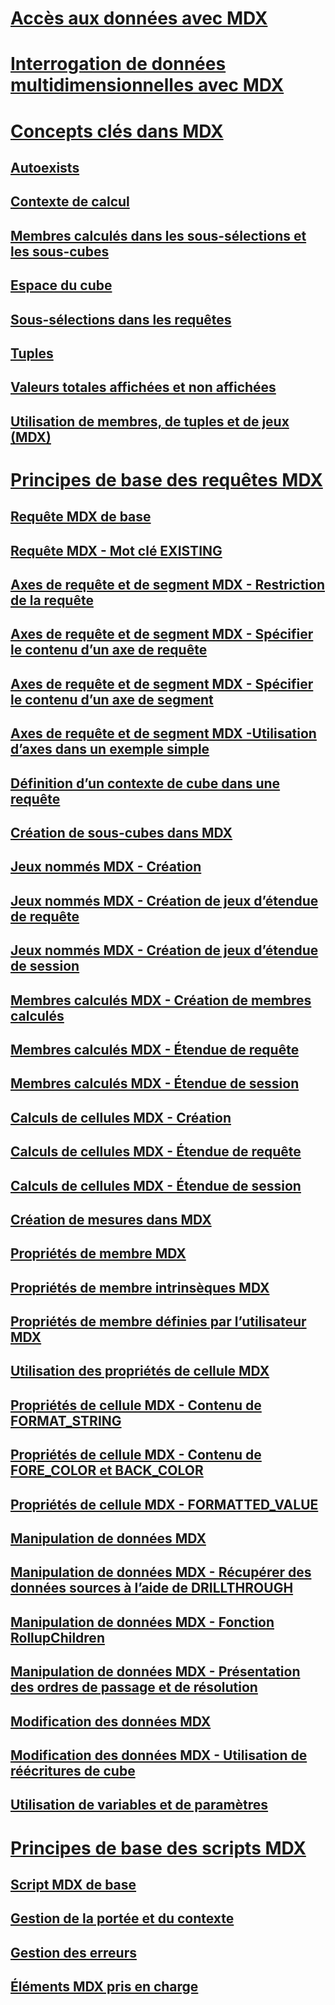 # [Accès aux données avec MDX](multidimensional-model-data-access-analysis-services-multidimensional-data.md)  
# [Interrogation de données multidimensionnelles avec MDX](querying-multidimensional-data-with-mdx.md)  
# [Concepts clés dans MDX](key-concepts-in-mdx-analysis-services.md)  
## [Autoexists](autoexists.md)  
## [Contexte de calcul](calculation-context.md)  
## [Membres calculés dans les sous-sélections et les sous-cubes](calculated-members-in-subselects-and-subcubes.md)  
## [Espace du cube](cube-space.md)  
## [Sous-sélections dans les requêtes](subselects-in-queries.md)  
## [Tuples](tuples.md)  
## [Valeurs totales affichées et non affichées](visual-totals-and-non-visual-totals.md)  
## [Utilisation de membres, de tuples et de jeux (MDX)](working-with-members-tuples-and-sets-mdx.md)  
# [Principes de base des requêtes MDX](mdx-query-fundamentals-analysis-services.md)  
## [Requête MDX de base](mdx-query-the-basic-query.md)  
## [Requête MDX - Mot clé EXISTING](mdx-query-existing-keyword.md)  
## [Axes de requête et de segment MDX - Restriction de la requête](mdx-query-and-slicer-axes-restricting-the-query.md)  
## [Axes de requête et de segment MDX - Spécifier le contenu d’un axe de requête](mdx-query-and-slicer-axes-specify-the-contents-of-a-query-axis.md)  
## [Axes de requête et de segment MDX - Spécifier le contenu d’un axe de segment](mdx-query-and-slicer-axes-specify-the-contents-of-a-slicer-axis.md)  
## [Axes de requête et de segment MDX -Utilisation d’axes dans un exemple simple](mdx-query-and-slicer-axes-using-axes-in-a-simple-example.md)  
## [Définition d’un contexte de cube dans une requête](establishing-cube-context-in-a-query-mdx.md)  
## [Création de sous-cubes dans MDX](building-subcubes-in-mdx-mdx.md)  
## [Jeux nommés MDX - Création](mdx-named-sets-building-named-sets.md)  
## [Jeux nommés MDX - Création de jeux d’étendue de requête](mdx-named-sets-creating-query-scoped-named-sets.md)  
## [Jeux nommés MDX - Création de jeux d’étendue de session](mdx-named-sets-creating-session-scoped-named-sets.md)  
## [Membres calculés MDX - Création de membres calculés](mdx-calculated-members-building-calculated-members.md)  
## [Membres calculés MDX - Étendue de requête](mdx-calculated-members-query-scoped-calculated-members.md)  
## [Membres calculés MDX - Étendue de session](mdx-calculated-members-session-scoped-calculated-members.md)  
## [Calculs de cellules MDX - Création](mdx-cell-calculations-build-cell-calculations.md)  
## [Calculs de cellules MDX - Étendue de requête](mdx-cell-calculations-query-scoped-cell-calculations.md)  
## [Calculs de cellules MDX - Étendue de session](mdx-cell-calculations-session-scoped-calculated-cells.md)  
## [Création de mesures dans MDX](mdx-building-measures.md)  
## [Propriétés de membre MDX](mdx-member-properties.md)  
## [Propriétés de membre intrinsèques MDX](mdx-member-properties-intrinsic-member-properties.md)  
## [Propriétés de membre définies par l’utilisateur MDX](mdx-member-properties-user-defined-member-properties.md)  
## [Utilisation des propriétés de cellule MDX](mdx-cell-properties-using-cell-properties.md)  
## [Propriétés de cellule MDX - Contenu de FORMAT_STRING](mdx-cell-properties-format-string-contents.md)  
## [Propriétés de cellule MDX - Contenu de FORE_COLOR et BACK_COLOR](mdx-cell-properties-fore-color-and-back-color-contents.md)  
## [Propriétés de cellule MDX - FORMATTED_VALUE](mdx-cell-properties-formatted-value-property.md)  
## [Manipulation de données MDX](mdx-data-manipulation-manipulating-data.md)  
## [Manipulation de données MDX - Récupérer des données sources à l’aide de DRILLTHROUGH](mdx-data-manipulation-retrieve-source-data-using-drillthrough.md)  
## [Manipulation de données MDX - Fonction RollupChildren](mdx-data-manipulation-rollupchildren-function.md)  
## [Manipulation de données MDX - Présentation des ordres de passage et de résolution](mdx-data-manipulation-understanding-pass-order-and-solve-order.md)  
## [Modification des données MDX](mdx-data-modification-modifying-data.md)  
## [Modification des données MDX - Utilisation de réécritures de cube](mdx-data-modification-using-cube-writebacks.md)  
## [Utilisation de variables et de paramètres](using-variables-and-parameters-mdx.md)  
# [Principes de base des scripts MDX](mdx-scripting-fundamentals-analysis-services.md)  
## [Script MDX de base](the-basic-mdx-script-mdx.md)  
## [Gestion de la portée et du contexte](managing-scope-and-context-mdx.md)  
## [Gestion des erreurs](error-handling-mdx.md)  
## [Éléments MDX pris en charge](supported-mdx-mdx.md)  
